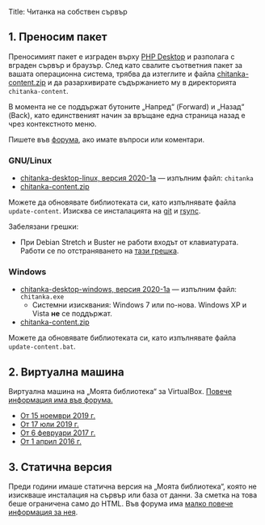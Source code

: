 Title: Читанка на собствен сървър

## 1. Преносим пакет

Преносимият пакет е изграден върху [PHP Desktop](https://github.com/cztomczak/phpdesktop) и разполага с вграден сървър и браузър. След като свалите съответния пакет за вашата операционна система, трябва да изтеглите и файла [chitanka-content.zip](https://download.chitanka.info/chitanka-content.torrent) и да разархивирате съдържанието му в директорията `chitanka-content`.

В момента не се поддържат бутоните „Напред“ (Forward) и „Назад“ (Back), като единственият начин за връщане една страница назад е чрез контекстното меню.

Пишете във [форума](https://forum.chitanka.info/chitanka-standalone-edition-t6309.html), ако имате въпроси или коментари.

### GNU/Linux

- [chitanka-desktop-linux, версия 2020-1a](https://download.chitanka.info/chitanka-desktop-linux-v2020-1a.tgz) — изпълним файл: `chitanka`
- [chitanka-content.zip](https://download.chitanka.info/chitanka-content.torrent)

Можете да обновявате библиотеката си, като изпълнявате файла `update-content`. Изисква се инсталацията на [git](https://en.wikipedia.org/wiki/Git) и [rsync](https://en.wikipedia.org/wiki/Rsync).

Забелязани грешки:

- При Debian Stretch и Buster не работи входът от клавиатурата. Работи се по отстраняването на [тази грешка](https://github.com/cztomczak/phpdesktop/issues/269).


### Windows

- [chitanka-desktop-windows, версия 2020-1a](https://download.chitanka.info/chitanka-desktop-windows-v2020-1a.7z) — изпълним файл: `chitanka.exe`
    - Системни изисквания: Windows 7 или по-нова. Windows XP и Vista **не** се поддържат.
- [chitanka-content.zip](https://download.chitanka.info/chitanka-content.torrent)

Можете да обновявате библиотеката си, като изпълнявате файла `update-content.bat`.


## 2. Виртуална машина

Виртуална машина на „Моята библиотека“ за VirtualBox. [Повече информация има във форума.](http://forum.chitanka.info/my-library-on-virtual-machine-t3949.html)

- [От 15 ноември 2019 г.](https://github.com/chitanka/sites-files/raw/master/chitanka15112019.torrent)
- [От 17 юли 2019 г.](https://github.com/tonywoolf/chitanka/raw/master/chitanka17.07.2019.torrent)
- [От 6 февруари 2017 г.](https://github.com/chitanka/sites-files/raw/master/chitanka.06.02.2017.torrent)
- [От 1 април 2016 г.](https://github.com/chitanka/sites-files/raw/master/chitanka.01.04.2016.torrent)


## 3. Статична версия

Преди години имаше статична версия на „Моята библиотека“, която не изискваше инсталация на сървър или база от данни. За сметка на това беше ограничена само до HTML. Във форума има [малко повече информация за нея](http://forum.chitanka.info/static-version-t1517.html).

